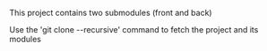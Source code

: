 This project contains two submodules (front and back)

Use the 'git clone --recursive' command to fetch the project and its modules
